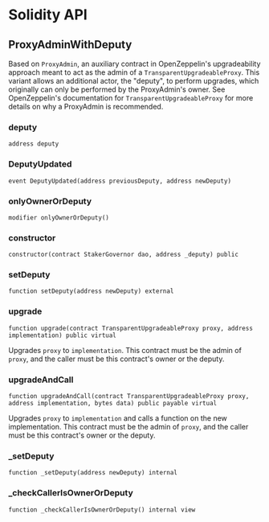 # Solidity API

## ProxyAdminWithDeputy

Based on `ProxyAdmin`, an auxiliary contract in OpenZeppelin's
        upgradeability approach meant to act as the admin of a
        `TransparentUpgradeableProxy`. This variant allows an additional
        actor, the "deputy", to perform upgrades, which originally can only
        be performed by the ProxyAdmin's owner. See OpenZeppelin's
        documentation for `TransparentUpgradeableProxy` for more details on
        why a ProxyAdmin is recommended.

### deputy

```solidity
address deputy
```

### DeputyUpdated

```solidity
event DeputyUpdated(address previousDeputy, address newDeputy)
```

### onlyOwnerOrDeputy

```solidity
modifier onlyOwnerOrDeputy()
```

### constructor

```solidity
constructor(contract StakerGovernor dao, address _deputy) public
```

### setDeputy

```solidity
function setDeputy(address newDeputy) external
```

### upgrade

```solidity
function upgrade(contract TransparentUpgradeableProxy proxy, address implementation) public virtual
```

Upgrades `proxy` to `implementation`. This contract must be the
        admin of `proxy`, and the caller must be this contract's owner
        or the deputy.

### upgradeAndCall

```solidity
function upgradeAndCall(contract TransparentUpgradeableProxy proxy, address implementation, bytes data) public payable virtual
```

Upgrades `proxy` to `implementation` and calls a function on the
        new implementation. This contract must be the admin of `proxy`,
        and the caller must be this contract's owner or the deputy.

### _setDeputy

```solidity
function _setDeputy(address newDeputy) internal
```

### _checkCallerIsOwnerOrDeputy

```solidity
function _checkCallerIsOwnerOrDeputy() internal view
```

